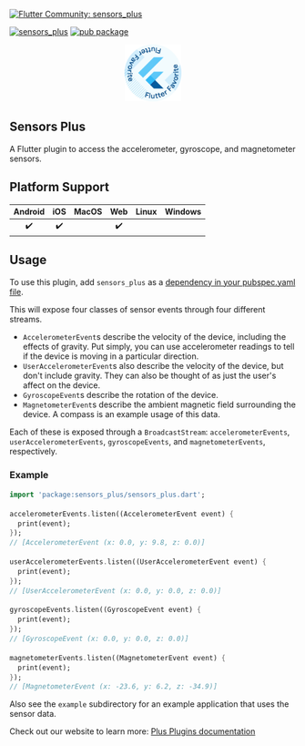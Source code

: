 [![Flutter Community: sensors_plus](https://fluttercommunity.dev/_github/header/sensors_plus)](https://github.com/fluttercommunity/community)

[![sensors_plus](https://github.com/fluttercommunity/plus_plugins/actions/workflows/sensors_plus.yaml/badge.svg)](https://github.com/fluttercommunity/plus_plugins/actions/workflows/sensors_plus.yaml)
[![pub package](https://img.shields.io/pub/v/battery_plus.svg)](https://pub.dev/packages/battery_plus)

<p class="center">
<center><a href="https://flutter.dev/docs/development/packages-and-plugins/favorites" target="_blank" rel="noreferrer noopener"><img src="../../../website/static/img/flutter-favorite-badge.png" width="100" alt="build"></a></center>
</p>

## Sensors Plus

A Flutter plugin to access the accelerometer, gyroscope, and magnetometer
sensors.

## Platform Support

| Android |  iOS  | MacOS |  Web  | Linux | Windows |
| :-----: | :---: | :---: | :---: | :---: | :-----: |
|   ✔️   |   ✔️   |      |   ✔️  |       |         |

## Usage

To use this plugin, add `sensors_plus` as a [dependency in your pubspec.yaml
file](https://plus.fluttercommunity.dev/docs/overview).

This will expose four classes of sensor events through four different
streams.

- `AccelerometerEvent`s describe the velocity of the device, including the
  effects of gravity. Put simply, you can use accelerometer readings to tell if
  the device is moving in a particular direction.
- `UserAccelerometerEvent`s also describe the velocity of the device, but don't
  include gravity. They can also be thought of as just the user's affect on the
  device.
- `GyroscopeEvent`s describe the rotation of the device.
- `MagnetometerEvent`s describe the ambient magnetic field surrounding the
  device. A compass is an example usage of this data.

Each of these is exposed through a `BroadcastStream`: `accelerometerEvents`,
`userAccelerometerEvents`, `gyroscopeEvents`, and `magnetometerEvents`,
respectively.

### Example

```dart
import 'package:sensors_plus/sensors_plus.dart';

accelerometerEvents.listen((AccelerometerEvent event) {
  print(event);
});
// [AccelerometerEvent (x: 0.0, y: 9.8, z: 0.0)]

userAccelerometerEvents.listen((UserAccelerometerEvent event) {
  print(event);
});
// [UserAccelerometerEvent (x: 0.0, y: 0.0, z: 0.0)]

gyroscopeEvents.listen((GyroscopeEvent event) {
  print(event);
});
// [GyroscopeEvent (x: 0.0, y: 0.0, z: 0.0)]

magnetometerEvents.listen((MagnetometerEvent event) {
  print(event);
});
// [MagnetometerEvent (x: -23.6, y: 6.2, z: -34.9)]

```

Also see the `example` subdirectory for an example application that uses the
sensor data.

Check out our website to learn more: [Plus Plugins documentation](https://plus.fluttercommunity.dev/docs/overview)

